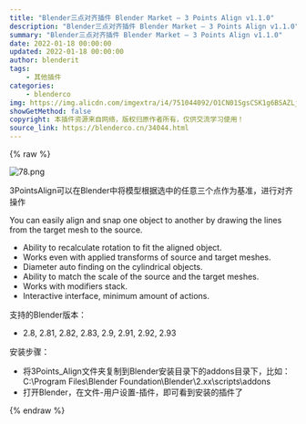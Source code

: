 ```yaml
---
title: "Blender三点对齐插件 Blender Market – 3 Points Align v1.1.0"
description: "Blender三点对齐插件 Blender Market – 3 Points Align v1.1.0"
summary: "Blender三点对齐插件 Blender Market – 3 Points Align v1.1.0"
date: 2022-01-18 00:00:00
updated: 2022-01-18 00:00:00
author: blenderit
tags: 
    - 其他插件
categories:
    - blenderco
img: https://img.alicdn.com/imgextra/i4/751044092/O1CN01SgsCSK1g6BSAZLjDd_!!751044092.png
showGetMethod: false
copyright: 本插件资源来自网络，版权归原作者所有，仅供交流学习使用！
source_link: https://blenderco.cn/34044.html
---
```


{% raw %}
<p><img class="aligncenter" src="https://img.alicdn.com/imgextra/i4/751044092/O1CN01SgsCSK1g6BSAZLjDd_!!751044092.png" alt="78.png"></p><p>3PointsAlign可以在Blender中将模型根据选中的任意三个点作为基准，进行对齐操作</p><p>You can easily align and snap one object to another by drawing the lines from the target mesh to the source.</p><ul>
<li>Ability to recalculate rotation to fit the aligned object.</li>
<li>Works even with applied transforms of source and target meshes.</li>
<li>Diameter auto finding on the cylindrical objects.</li>
<li>Ability to match the scale of the source and the target meshes.</li>
<li>Works with modifiers stack.</li>
<li>Interactive interface, minimum amount of actions.</li>
</ul><p>支持的Blender版本：</p><ul>
<li>2.8, 2.81, 2.82, 2.83, 2.9, 2.91, 2.92, 2.93</li>
</ul><p>安装步骤：</p><ul>
<li>将3Points_Align文件夹复制到Blender安装目录下的addons目录下，比如：C:\Program Files\Blender Foundation\Blender\2.xx\scripts\addons</li>
<li>打开Blender，在文件-用户设置-插件，即可看到安装的插件了</li>
</ul>
<div style="display: none">blenderco</div>
{% endraw %}